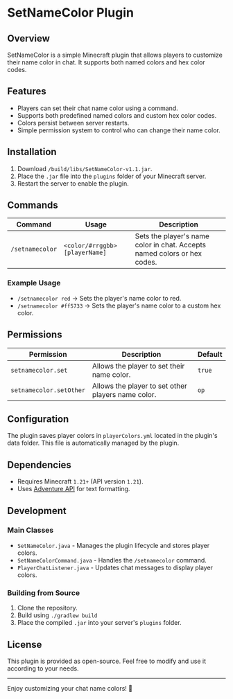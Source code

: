 # SetNameColor Plugin

## Overview

SetNameColor is a simple Minecraft plugin that allows players to customize their name color in chat. It supports both named colors and hex color codes.

## Features

- Players can set their chat name color using a command.
- Supports both predefined named colors and custom hex color codes.
- Colors persist between server restarts.
- Simple permission system to control who can change their name color.

## Installation

1. Download `/build/libs/SetNameColor-v1.1.jar`.
2. Place the `.jar` file into the `plugins` folder of your Minecraft server.
3. Restart the server to enable the plugin.

## Commands

| Command         | Usage                          | Description                                                              |
|-----------------|--------------------------------|--------------------------------------------------------------------------|
| `/setnamecolor` | `<color/#rrggbb> [playerName]` | Sets the player's name color in chat. Accepts named colors or hex codes. |

### Example Usage

- `/setnamecolor red` → Sets the player's name color to red.
- `/setnamecolor #ff5733` → Sets the player's name color to a custom hex color.

## Permissions

| Permission              | Description                                        | Default |
|-------------------------|----------------------------------------------------|---------|
| `setnamecolor.set`      | Allows the player to set their name color.         | `true`  |
| `setnamecolor.setOther` | Allows the player to set other players name color. | `op`    |

## Configuration

The plugin saves player colors in `playerColors.yml` located in the plugin's data folder. This file is automatically managed by the plugin.

## Dependencies

- Requires Minecraft `1.21+` (API version `1.21`).
- Uses [Adventure API](https://docs.adventure.kyori.net) for text formatting.

## Development

### Main Classes

- `SetNameColor.java` - Manages the plugin lifecycle and stores player colors.
- `SetNameColorCommand.java` - Handles the `/setnamecolor` command.
- `PlayerChatListener.java` - Updates chat messages to display player colors.

### Building from Source

1. Clone the repository.
2. Build using `./gradlew build`
3. Place the compiled `.jar` into your server's `plugins` folder.

## License

This plugin is provided as open-source. Feel free to modify and use it according to your needs.

---

Enjoy customizing your chat name colors! 🎨
